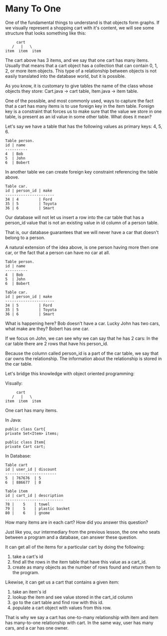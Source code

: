 # Many To One

One of the fundamental things to understand is that objects form graphs.
If we visually represent a shopping cart with it's content, we will see some structure that looks something like this:
```
     cart
   /   |   \
item  item  item
```
The cart above has 3 items, and we say that one cart has many items. Usually that means that a cart object has a collection that can contain 0, 1, 2, or more item objects.
This type of a relationship between objects is not easily translated into the database world, but it is possible.

As you know, it is customary to give tables the name of the class whose objects they store: Cart.java -> cart table, Item.java -> item table.

One of the possible, and most commonly used, ways to capture the fact that a cart has many items is to use foreign key in the item table.
Foreign key is a constraint that forces us to make sure that the value we store in one table, is present as an id value in some other table. What does it mean?

Let's say we have a table that has the following values as primary keys: 4, 5, 6.

```
Table person.
id | name
----------
4  | Bob
5  | John
6  | Bobert
```

In another table we can create foreign key constraint referencing the table above.

```
Table car.
id | person_id | make
----------------------
34 | 4         | Ford
35 | 5         | Toyota
36 | 6         | Smart
```

Our database will not let us insert a row into the car table that has a person_id value that is not an existing value in id column of a person table.

That is, our database guarantees that we will never have a car that doesn't belong to a person.

A natural extension of the idea above, is one person having more then one car, or the fact that a person can have no car at all.

```
Table person.
id | name
----------
4  | Bob
5  | John
6  | Bobert
```

```
Table car.
id | person_id | make
----------------------
34 | 5         | Ford
35 | 5         | Toyota
36 | 6         | Smart
```
What is happening here?
Bob doesn't have a car.
Lucky John has two cars, what make are they?
Bobert has one car.

If we focus on John, we can see why we can say that he has 2 cars: In the car table there are 2 rows that have his person_id.

Because the column called person_id is a part of the car table, we say that car owns the relationship. The information about the relationship is stored in the car table.

Let's bridge this knowledge with object oriented programming:

Visually:
```
     cart
   /   |   \
item  item  item
```
One cart has many items.

In Java:
```
public class Cart{
private Set<Item> items;
```
```
public class Item{
private Cart cart;
```

In Database:
```
Table cart
id | user_id | discount
-----------------------
5  | 767676  | 5
6  | 886677  | 0
```
```
Table item
id | cart_id | description
--------------------------
78 |    5    | towel
79 |    5    | plastic basket
80 |    6    | gnome
```

How many items are in each cart? How did you answer this question?

Just like you, our intermediary from the previous lesson, the one who seats between a program and a database, can answer these question.

It can get all of the items for a particular cart by doing the following:
1) take a cart's id
2) find all the rows in the item table that have this value as a cart_id.
3) create as many objects as the number of rows found and return them to the program.

Likewise, it can get us a cart that contains a given item:
1) take an item's id
2) lookup the item and see value stored in the cart_id column
3) go to the cart table and find row with this id.
4) populate a cart object with values from this row.

That is why we say a cart has one-to-many relationship with item and item has many-to-one relationship with cart.
In the same way, user has many cars, and a car has one owner.
